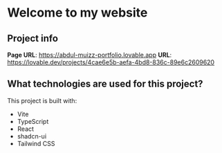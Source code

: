 # Welcome to my website

## Project info

**Page URL**: https://abdul-muizz-portfolio.lovable.app
**URL**: https://lovable.dev/projects/4cae6e5b-aefa-4bd8-836c-89e6c2609620

## What technologies are used for this project?

This project is built with:

- Vite
- TypeScript
- React
- shadcn-ui
- Tailwind CSS
